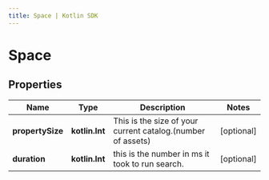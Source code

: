 ```yaml
---
title: Space | Kotlin SDK
---
```




# Space

## Properties
Name | Type | Description | Notes
------------ | ------------- | ------------- | -------------
**propertySize** | **kotlin.Int** | This is the size of your current catalog.(number of assets) |  [optional]
**duration** | **kotlin.Int** | this is the number in ms it took to run search. |  [optional]




